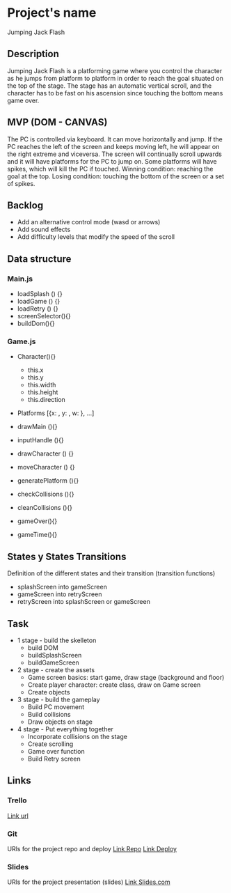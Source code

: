 # Project's name
Jumping Jack Flash

## Description
Jumping Jack Flash is a platforming game where you control the character as he jumps from platform to platform in order to reach the goal situated on the top of the stage. The stage has an automatic vertical scroll, and the character has to be fast on his ascension since touching the bottom means game over.

## MVP (DOM - CANVAS)
The PC is controlled via keyboard. It can move horizontally and jump.
If the PC reaches the left of the screen and keeps moving left, he will appear on the right extreme and viceversa.
The screen will continually scroll upwards and it will have platforms for the PC to jump on.
Some platforms will have spikes, which will kill the PC if touched.
Winning condition: reaching the goal at the top. Losing condition: touching the bottom of the screen or a set of spikes.


## Backlog
- Add an alternative control mode (wasd or arrows)
- Add sound effects
- Add difficulty levels that modify the speed of the scroll


## Data structure

### Main.js

- loadSplash () {}
- loadGame () {}
- loadRetry () {}
- screenSelector(){}
- buildDom(){}

### Game.js

- Character(){}
  - this.x
  - this.y
  - this.width
  - this.height
  - this.direction
 
- Platforms [{x: , y: , w: }, ...]

- drawMain (){}
- inputHandle (){}
- drawCharacter () {}
- moveCharacter () {}
- generatePlatform (){}
- checkCollisions (){}
- cleanCollisions (){}
- gameOver(){}
- gameTime(){}



## States y States Transitions
Definition of the different states and their transition (transition functions)

- splashScreen into gameScreen
- gameScreen into retryScreen
- retryScreen into splashScreen or gameScreen


## Task

- 1 stage - build the skelleton
  - build DOM
  - buildSplashScreen
  - buildGameScreen
- 2 stage - create the assets
  - Game screen basics: start game, draw stage (background and floor)
  - Create player character: create class, draw on Game screen
  - Create objects
- 3 stage - build the gameplay
   - Build PC movement
   - Build collisions
   - Draw objects on stage
 - 4 stage - Put everything together
   - Incorporate collisions on the stage
   - Create scrolling
   - Game over function
   - Build Retry screen


## Links


### Trello
[Link url](https://trello.com/b/Kf3s6baJ/jumpin-jack-flash-game)


### Git
URls for the project repo and deploy
[Link Repo](https://github.com/rlaz133/JumpinJackFlash)
[Link Deploy](http://github.com)


### Slides
URls for the project presentation (slides)
[Link Slides.com](http://slides.com)